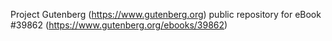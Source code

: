 Project Gutenberg (https://www.gutenberg.org) public repository for eBook #39862 (https://www.gutenberg.org/ebooks/39862)
